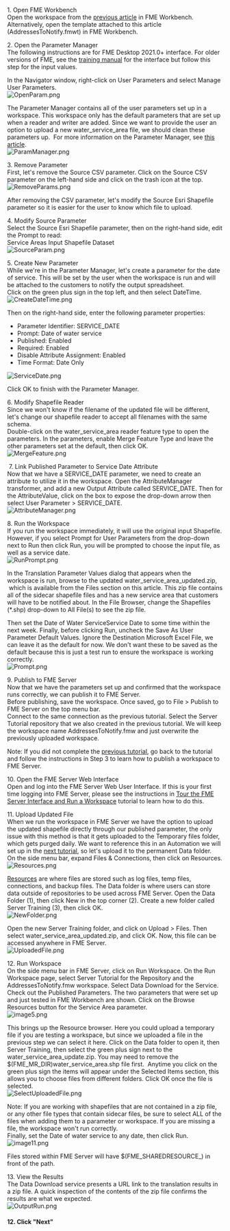 <head><base target="_blank"> </head>

1\. Open FME Workbench\
Open the workspace from the [previous article](https://community.safe.com/s/article/publish-a-workspace-to-fme-server-and-run-it) in FME Workbench. Alternatively, open the template attached to this article (AddressesToNotify.fmwt) in FME Workbench.

2\. Open the Parameter Manager\
The following instructions are for FME Desktop 2021.0+ interface. For older versions of FME, see the [training manual](https://s3.amazonaws.com/gitbook/Desktop-Advanced-2019/DesktopAdvanced4Parameters/4.02.UserParameters.html) for the interface but follow this step for the input values.

In the Navigator window, right-click on User Parameters and select Manage User Parameters.\
![OpenParam.png](https://community.safe.com/servlet/rtaImage?eid=ka14Q000000lKWI&feoid=00N30000006n8wU&refid=0EM4Q00000294Nf)

The Parameter Manager contains all of the user parameters set up in a workspace. This workspace only has the default parameters that are set up when a reader and writer are added. Since we want to provide the user an option to upload a new water_service_area file, we should clean these parameters up.  For more information on the Parameter Manager, see [this article](https://community.safe.com/s/article/Using-the-Parameter-Manager).\
![ParamManager.png](https://community.safe.com/servlet/rtaImage?eid=ka14Q000000lKWI&feoid=00N30000006n8wU&refid=0EM4Q00000294Nk)

3\. Remove Parameter\
First, let's remove the Source CSV parameter. Click on the Source CSV parameter on the left-hand side and click on the trash icon at the top.\
![RemoveParams.png](https://community.safe.com/servlet/rtaImage?eid=ka14Q000000lKWI&feoid=00N30000006n8wU&refid=0EM4Q00000294Nu)

After removing the CSV parameter, let's modify the Source Esri Shapefile parameter so it is easier for the user to know which file to upload.

4\. Modify Source Parameter\
Select the Source Esri Shapefile parameter, then on the right-hand side, edit the Prompt to read:\
Service Areas Input Shapefile Dataset\
![SourceParam.png](https://community.safe.com/servlet/rtaImage?eid=ka14Q000000lKWI&feoid=00N30000006n8wU&refid=0EM4Q00000294P2)

5\. Create New Parameter\
While we're in the Parameter Manager, let's create a parameter for the date of service. This will be set by the user when the workspace is run and will be attached to the customers to notify the output spreadsheet.\
Click on the green plus sign in the top left, and then select DateTime.\
![CreateDateTime.png](https://community.safe.com/servlet/rtaImage?eid=ka14Q000000lKWI&feoid=00N30000006n8wU&refid=0EM4Q00000294PH)

Then on the right-hand side, enter the following parameter properties:

-   Parameter Identifier: SERVICE_DATE
-   Prompt: Date of water service
-   Published: Enabled
-   Required: Enabled
-   Disable Attribute Assignment: Enabled
-   Time Format: Date Only

![ServiceDate.png](https://community.safe.com/servlet/rtaImage?eid=ka14Q000000lKWI&feoid=00N30000006n8wU&refid=0EM4Q00000294PR)

Click OK to finish with the Parameter Manager.

6\. Modify Shapefile Reader\
Since we won't know if the filename of the updated file will be different, let's change our shapefile reader to accept all filenames with the same schema.\
Double-click on the water_service_area reader feature type to open the parameters. In the parameters, enable Merge Feature Type and leave the other parameters set at the default, then click OK.\
![MergeFeature.png](https://community.safe.com/servlet/rtaImage?eid=ka14Q000000lKWI&feoid=00N30000006n8wU&refid=0EM4Q00000294PW)

 7. Link Published Parameter to Service Date Attribute\
Now that we have a SERVICE_DATE parameter, we need to create an attribute to utilize it in the workspace. Open the AttributeManager transformer, and add a new Output Attribute called SERVICE_DATE. Then for the AttributeValue, click on the box to expose the drop-down arrow then select User Parameter > SERVICE_DATE.\
![AttributeManager.png](https://community.safe.com/servlet/rtaImage?eid=ka14Q000000lKWI&feoid=00N30000006n8wU&refid=0EM4Q00000294Pg)

8\. Run the Workspace\
If you run the workspace immediately, it will use the original input Shapefile. However, if you select Prompt for User Parameters from the drop-down next to Run then click Run, you will be prompted to choose the input file, as well as a service date.\
![RunPrompt.png](https://community.safe.com/servlet/rtaImage?eid=ka14Q000000lKWI&feoid=00N30000006n8wU&refid=0EM4Q00000294Pq)

In the Translation Parameter Values dialog that appears when the workspace is run, browse to the updated water_service_area_updated.zip,  which is available from the Files section on this article. This zip file contains all of the sidecar shapefile files and has a new service area that customers will have to be notified about. In the File Browser, change the Shapefiles (*.shp) drop-down to All File(s) to see the zip file.

Then set the Date of Water ServiceService Date to some time within the next week. Finally, before clicking Run, uncheck the Save As User Parameter Default Values. Ignore the Destination Microsoft Excel File, we can leave it as the default for now. We don't want these to be saved as the default because this is just a test run to ensure the workspace is working correctly.\
![Prompt.png](https://community.safe.com/servlet/rtaImage?eid=ka14Q000000lKWI&feoid=00N30000006n8wU&refid=0EM4Q00000294Pv)

9\. Publish to FME Server\
Now that we have the parameters set up and confirmed that the workspace runs correctly, we can publish it to FME Server.\
Before publishing, save the workspace. Once saved, go to File > Publish to FME Server on the top menu bar.\
Connect to the same connection as the previous tutorial. Select the Server Tutorial repository that we also created in the previous tutorial. We will keep the workspace name AddressesToNotify.fmw and just overwrite the previously uploaded workspace.

Note: If you did not complete the [previous tutorial](https://community.safe.com/s/article/publish-a-workspace-to-fme-server-and-run-it), go back to the tutorial and follow the instructions in Step 3 to learn how to publish a workspace to FME Server.

10\. Open the FME Server Web Interface\
Open and log into the FME Server Web User Interface. If this is your first time logging into FME Server, please see the instructions in [Tour the FME Server Interface and Run a Workspace](https://community.safe.com/s/article/Tour-the-FME-Server-Interface-and-Run-a-Workspace) tutorial to learn how to do this.

11\. Upload Updated File\
When we run the workspace in FME Server we have the option to upload the updated shapefile directly through our published parameter, the only issue with this method is that it gets uploaded to the Temporary files folder, which gets purged daily. We want to reference this in an Automation we will set up in the [next tutorial](https://community.safe.com/s/article/schedule-a-workspace-to-run-with-fme-server), so let's upload it to the permanent Data folder.\
On the side menu bar, expand Files & Connections, then click on Resources.\
![Resources.png](https://community.safe.com/servlet/rtaImage?eid=ka14Q000000lKWI&feoid=00N30000006n8wU&refid=0EM4Q00000294Q0)

[Resources](https://docs.safe.com/fme/html/FME_Server_Documentation/WebUI/Resources.htm) are where files are stored such as log files, temp files, connections, and backup files. The Data folder is where users can store data outside of repositories to be used across FME Server. Open the Data Folder (1), then click New in the top corner (2). Create a new folder called Server Training (3), then click OK.\
![NewFolder.png](https://community.safe.com/servlet/rtaImage?eid=ka14Q000000lKWI&feoid=00N30000006n8wU&refid=0EM4Q00000294Q5)

Open the new Server Training folder, and click on Upload > Files. Then select water_service_area_updated.zip, and click OK. Now, this file can be accessed anywhere in FME Server.\
![UploadedFile.png](https://community.safe.com/servlet/rtaImage?eid=ka14Q000000lKWI&feoid=00N30000006n8wU&refid=0EM4Q00000294QA)

12\. Run Workspace\
On the side menu bar in FME Server, click on Run Workspace. On the Run Workspace page, select Server Tutorial for the Repository and the AddressesToNotify.fmw workspace. Select Data Download for the Service.\
Check out the Published Parameters. The two parameters that were set up and just tested in FME Workbench are shown. Click on the Browse Resources button for the Service Area parameter.\
![image5.png](https://community.safe.com/servlet/rtaImage?eid=ka14Q000000lKWI&feoid=00N30000006n8wU&refid=0EM4Q00000294Qe)

This brings up the Resource browser. Here you could upload a temporary file if you are testing a workspace, but since we uploaded a file in the previous step we can select it here. Click on the Data folder to open it, then Server Training, then select the green plus sign next to the water_service_area_update.zip. You may need to remove the $(FME_MR_DIR)water_service_area.shp file first.  Anytime you click on the green plus sign the items will appear under the Selected Items section, this allows you to choose files from different folders. Click OK once the file is selected.\
![SelectUploadedFile.png](https://community.safe.com/servlet/rtaImage?eid=ka14Q000000lKWI&feoid=00N30000006n8wU&refid=0EM4Q00000294Qt)

Note: If you are working with shapefiles that are not contained in a zip file, or any other file types that contain sidecar files, be sure to select ALL of the files when adding them to a parameter or workspace. If you are missing a file, the workspace won't run correctly.\
Finally, set the Date of water service to any date, then click Run.\
![image11.png](https://community.safe.com/servlet/rtaImage?eid=ka14Q000000lKWI&feoid=00N30000006n8wU&refid=0EM4Q00000294R8)

Files stored within FME Server will have $(FME_SHAREDRESOURCE_<root folder>) in front of the path.

13\. View the Results\
The Data Download service presents a URL link to the translation results in a zip file. A quick inspection of the contents of the zip file confirms the results are what we expected.\
![OutputRun.png](https://community.safe.com/servlet/rtaImage?eid=ka14Q000000lKWI&feoid=00N30000006n8wU&refid=0EM4Q00000294RN)

#### 12. Click "Next"
